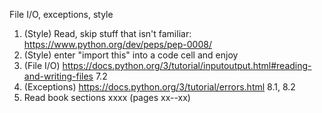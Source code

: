 File I/O, exceptions, style

1. (Style) Read, skip stuff that isn't familiar: https://www.python.org/dev/peps/pep-0008/
2. (Style) enter "import this" into a code cell and enjoy
3. (File I/O) https://docs.python.org/3/tutorial/inputoutput.html#reading-and-writing-files
7.2
4. (Exceptions) https://docs.python.org/3/tutorial/errors.html 8.1, 8.2
5. Read book sections xxxx (pages xx--xx)